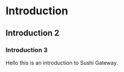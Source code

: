 # Introduction

## Introduction 2

### Introduction 3

Hello this is an introduction to Sushi Gateway.
